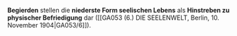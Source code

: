 
**Begierden** stellen die **niederste Form seelischen Lebens** als **Hinstreben zu physischer Befriedigung** dar ([[GA053 (6.) DIE SEELENWELT, Berlin, 10. November 1904|GA053/6]]).
